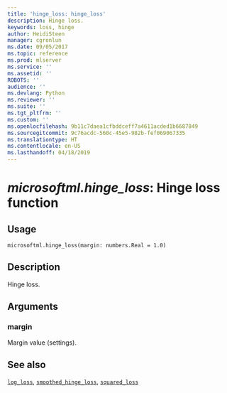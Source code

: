 ```yaml
---
title: 'hinge_loss: hinge_loss'
description: Hinge loss.
keywords: loss, hinge
author: HeidiSteen
manager: cgronlun
ms.date: 09/05/2017
ms.topic: reference
ms.prod: mlserver
ms.service: ''
ms.assetid: ''
ROBOTS: ''
audience: ''
ms.devlang: Python
ms.reviewer: ''
ms.suite: ''
ms.tgt_pltfrm: ''
ms.custom: ''
ms.openlocfilehash: 9b11c7daea1cfbddceff7a4611acded1b6687849
ms.sourcegitcommit: 9c76acdc-560c-45e5-982b-fef069067335
ms.translationtype: HT
ms.contentlocale: en-US
ms.lasthandoff: 04/18/2019
---
```

# <a name="microsoftmlhingeloss-hinge-loss-function"></a>*microsoftml.hinge_loss*: Hinge loss function





## <a name="usage"></a>Usage



```
microsoftml.hinge_loss(margin: numbers.Real = 1.0)
```





## <a name="description"></a>Description

Hinge loss.


## <a name="arguments"></a>Arguments


### <a name="margin"></a>margin

Margin value (settings).


## <a name="see-also"></a>See also

[`log_loss`](log-loss.md), [`smoothed_hinge_loss`](smoothed-hinge-loss.md), [`squared_loss`](squared-loss.md)
